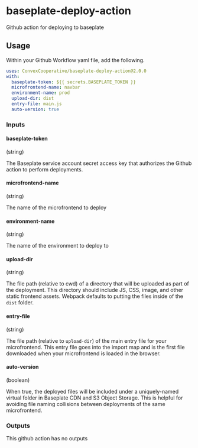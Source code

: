# baseplate-deploy-action

Github action for deploying to baseplate

## Usage

Within your Github Workflow yaml file, add the following.

```yml
uses: ConvexCooperative/baseplate-deploy-action@2.0.0
with:
  baseplate-token: ${{ secrets.BASEPLATE_TOKEN }}
  microfrontend-name: navbar
  environment-name: prod
  upload-dir: dist
  entry-file: main.js
  auto-version: true
```

### Inputs

#### baseplate-token

(string)

The Baseplate service account secret access key that authorizes the Github action to perform deployments.

#### microfrontend-name

(string)

The name of the microfrontend to deploy

#### environment-name

(string)

The name of the environment to deploy to

#### upload-dir

(string)

The file path (relative to cwd) of a directory that will be uploaded as part of the deployment. This directory should include JS, CSS, image, and other static frontend assets. Webpack defaults to putting the files inside of the `dist` folder.

#### entry-file

(string)

The file path (relative to `upload-dir`) of the main entry file for your microfrontend. This entry file goes into the import map and is the first file downloaded when your microfrontend is loaded in the browser.

#### auto-version

(boolean)

When true, the deployed files will be included under a uniquely-named virtual folder in Baseplate CDN and S3 Object Storage. This is helpful for avoiding file naming collisions between deployments of the same microfrontend.

### Outputs

This github action has no outputs
